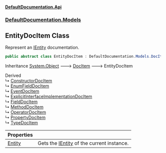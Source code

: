 #### [DefaultDocumentation.Api](index.md 'index')
### [DefaultDocumentation.Models](index.md#DefaultDocumentation.Models 'DefaultDocumentation.Models')

## EntityDocItem Class

Represent an [IEntity](https_//github.com/icsharpcode/ILSpy 'ICSharpCode.Decompiler.TypeSystem.IEntity') documentation.

```csharp
public abstract class EntityDocItem : DefaultDocumentation.Models.DocItem
```

Inheritance [System.Object](https_//docs.microsoft.com/en-us/dotnet/api/System.Object 'System.Object') &#129106; [DocItem](DocItem.md 'DefaultDocumentation.Models.DocItem') &#129106; EntityDocItem

Derived  
&#8627; [ConstructorDocItem](ConstructorDocItem.md 'DefaultDocumentation.Models.Members.ConstructorDocItem')  
&#8627; [EnumFieldDocItem](EnumFieldDocItem.md 'DefaultDocumentation.Models.Members.EnumFieldDocItem')  
&#8627; [EventDocItem](EventDocItem.md 'DefaultDocumentation.Models.Members.EventDocItem')  
&#8627; [ExplicitInterfaceImplementationDocItem](ExplicitInterfaceImplementationDocItem.md 'DefaultDocumentation.Models.Members.ExplicitInterfaceImplementationDocItem')  
&#8627; [FieldDocItem](FieldDocItem.md 'DefaultDocumentation.Models.Members.FieldDocItem')  
&#8627; [MethodDocItem](MethodDocItem.md 'DefaultDocumentation.Models.Members.MethodDocItem')  
&#8627; [OperatorDocItem](OperatorDocItem.md 'DefaultDocumentation.Models.Members.OperatorDocItem')  
&#8627; [PropertyDocItem](PropertyDocItem.md 'DefaultDocumentation.Models.Members.PropertyDocItem')  
&#8627; [TypeDocItem](TypeDocItem.md 'DefaultDocumentation.Models.Types.TypeDocItem')

| Properties | |
| :--- | :--- |
| [Entity](EntityDocItem.Entity.md 'DefaultDocumentation.Models.EntityDocItem.Entity') | Gets the [IEntity](https_//github.com/icsharpcode/ILSpy 'ICSharpCode.Decompiler.TypeSystem.IEntity') of the current instance. |
